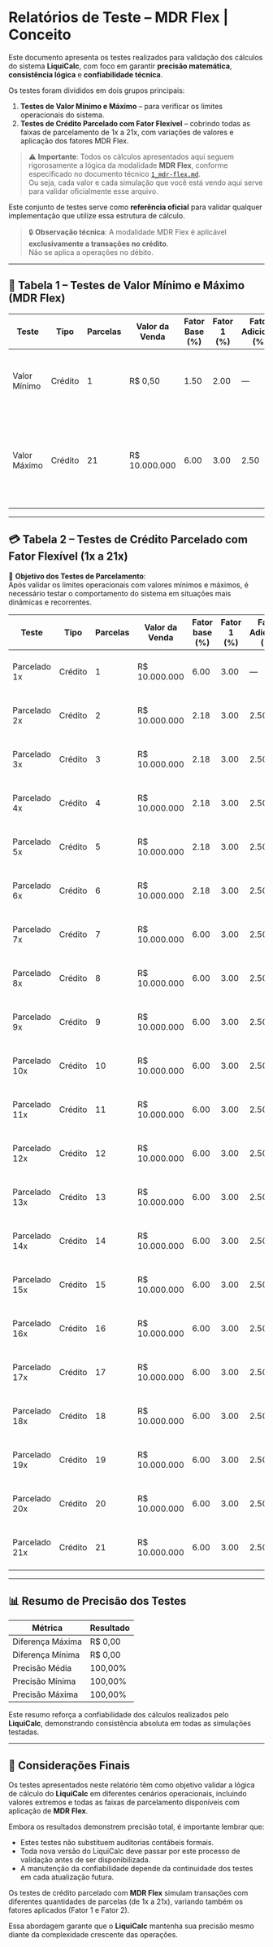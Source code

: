 # Relatórios de Teste – MDR Flex | Conceito

Este documento apresenta os testes realizados para validação dos cálculos do sistema **LiquiCalc**, com foco em garantir **precisão matemática**, **consistência lógica** e **confiabilidade técnica**.  

Os testes foram divididos em dois grupos principais:

1. **Testes de Valor Mínimo e Máximo** – para verificar os limites operacionais do sistema.  
2. **Testes de Crédito Parcelado com Fator Flexível** – cobrindo todas as faixas de parcelamento de 1x a 21x, com variações de valores e aplicação dos fatores MDR Flex.  

> ⚠️ **Importante**: Todos os cálculos apresentados aqui seguem rigorosamente a lógica da modalidade **MDR Flex**, conforme especificado no documento técnico [`1_mdr-flex.md`](https://github.com/vinyalme/LiquiCalc/blob/main/0_conceitos/1_mdr-flex.md).  
> Ou seja, cada valor e cada simulação que você está vendo aqui serve para validar oficialmente esse arquivo.  

Este conjunto de testes serve como **referência oficial** para validar qualquer implementação que utilize essa estrutura de cálculo.  

> 🔒 **Observação técnica**: A modalidade MDR Flex é aplicável **exclusivamente a transações no crédito**.  
> Não se aplica a operações no débito.  

---

## 🧾 Tabela 1 – Testes de Valor Mínimo e Máximo (MDR Flex)

| Teste         | Tipo    | Parcelas | Valor da Venda | Fator Base (%) | Fator 1 (%) | Fator Adicional (%) | Fator Total (%) | 🧮 Valor Retido (Taxa)                                                                 | 🧮 Valor Líquido | ✅ Verificação                                    | Diferença | Precisão |
|---------------|---------|----------|----------------|----------------|-------------|----------------------|------------------|----------------------------------------------------------------------------------------|------------------|--------------------------------------------------|-----------|----------|
| Valor Mínimo  | Crédito | 1        | R$ 0,50        | 1.50           | 2.00        | —                    | 3.50             | R$ 0,50 × (1.50% + 2.00%) = R$ 0,50 × 3.50% = R$ 0,0175 ≈ R$ 0,02                      | R$ 0,48          | ✅ R$ 0,48 + R$ 0,02 = R$ 0,50                     | R$ 0,00   | 100,00%  |
| Valor Máximo  | Crédito | 21       | R$ 10.000.000  | 6.00           | 3.00        | 2.50                 | 59.00            | R$ 10.000.000 × (6.00% + 3.00% + 20×2.50%) = R$ 10.000.000 × 59.00% = R$ 5.900.000,00 | R$ 4.100.000,00  | ✅ R$ 4.100.000,00 + R$ 5.900.000,00 = R$ 10.000.000 | R$ 0,00   | 100,00%  |

---

## 💳 Tabela 2 – Testes de Crédito Parcelado com Fator Flexível (1x a 21x)

📌 **Objetivo dos Testes de Parcelamento**:  
Após validar os limites operacionais com valores mínimos e máximos, é necessário testar o comportamento do sistema em situações mais dinâmicas e recorrentes.  

| Teste          | Tipo    | Parcelas | Valor da Venda | Fator base (%) | Fator 1 (%) | Fator Adicional (%) | Cálculo Taxa                            | Total Taxa (%) | 🧮 Valor Retido (Taxa) | 🧮 Valor Líquido | ✅ Verificação                         | Diferença | Precisão |
|----------------|---------|----------|----------------|----------------|-------------|----------------------|-----------------------------------------|----------------|------------------------|------------------|---------------------------------------|-----------|----------|
| Parcelado 1x   | Crédito | 1        | R$ 10.000.000  | 6.00           | 3.00        | —                    | 6.00% + 3.00%                           | 9.00%          | R$ 900,000.00          | R$ 9,100,000.00  | ✅ R$ 9,100,000 + R$ 900,000           | R$ 0,00   | 100,00%  |
| Parcelado 2x   | Crédito | 2        | R$ 10.000.000  | 2.18           | 3.00        | 2.50                 | 2.18% + 3.00% + 1×2.50%                 | 7.68%          | R$ 768,000.00          | R$ 9,232,000.00  | ✅ R$ 9,232,000 + R$ 768,000           | R$ 0,00   | 100,00%  |
| Parcelado 3x   | Crédito | 3        | R$ 10.000.000  | 2.18           | 3.00        | 2.50                 | 2.18% + 3.00% + 2×2.50%                 | 10.18%         | R$ 1,018,000.00        | R$ 8,982,000.00  | ✅ R$ 8,982,000 + R$ 1,018,000         | R$ 0,00   | 100,00%  |
| Parcelado 4x   | Crédito | 4        | R$ 10.000.000  | 2.18           | 3.00        | 2.50                 | 2.18% + 3.00% + 3×2.50%                 | 12.68%         | R$ 1,268,000.00        | R$ 8,732,000.00  | ✅ R$ 8,732,000 + R$ 1,268,000         | R$ 0,00   | 100,00%  |
| Parcelado 5x   | Crédito | 5        | R$ 10.000.000  | 2.18           | 3.00        | 2.50                 | 2.18% + 3.00% + 4×2.50%                 | 15.18%         | R$ 1,518,000.00        | R$ 8,482,000.00  | ✅ R$ 8,482,000 + R$ 1,518,000         | R$ 0,00   | 100,00%  |
| Parcelado 6x   | Crédito | 6        | R$ 10.000.000  | 2.18           | 3.00        | 2.50                 | 2.18% + 3.00% + 5×2.50%                 | 17.68%         | R$ 1,768,000.00        | R$ 8,232,000.00  | ✅ R$ 8,232,000 + R$ 1,768,000         | R$ 0,00   | 100,00%  |
| Parcelado 7x   | Crédito | 7        | R$ 10.000.000  | 6.00           | 3.00        | 2.50                 | 6.00% + 3.00% + 6×2.50%                 | 24.00%         | R$ 2,400,000.00        | R$ 7,600,000.00  | ✅ R$ 7,600,000 + R$ 2,400,000         | R$ 0,00   | 100,00%  |
| Parcelado 8x   | Crédito | 8        | R$ 10.000.000  | 6.00           | 3.00        | 2.50                 | 6.00% + 3.00% + 7×2.50%                 | 26.50%         | R$ 2,650,000.00        | R$ 7,350,000.00  | ✅ R$ 7,350,000 + R$ 2,650,000         | R$ 0,00   | 100,00%  |
| Parcelado 9x   | Crédito | 9        | R$ 10.000.000  | 6.00           | 3.00        | 2.50                 | 6.00% + 3.00% + 8×2.50%                 | 29.00%         | R$ 2,900,000.00        | R$ 7,100,000.00  | ✅ R$ 7,100,000 + R$ 2,900,000         | R$ 0,00   | 100,00%  |
| Parcelado 10x  | Crédito | 10       | R$ 10.000.000  | 6.00           | 3.00        | 2.50                 | 6.00% + 3.00% + 9×2.50%                 | 31.50%         | R$ 3,150,000.00        | R$ 6,850,000.00  | ✅ R$ 6,850,000 + R$ 3,150,000         | R$ 0,00   | 100,00%  |
| Parcelado 11x  | Crédito | 11       | R$ 10.000.000  | 6.00           | 3.00        | 2.50                 | 6.00% + 3.00% + 10×2.50%                | 34.00%         | R$ 3,400,000.00        | R$ 6,600,000.00  | ✅ R$ 6,600,000 + R$ 3,400,000         | R$ 0,00   | 100,00%  |
| Parcelado 12x  | Crédito | 12       | R$ 10.000.000  | 6.00           | 3.00        | 2.50                 | 6.00% + 3.00% + 11×2.50%                | 36.50%         | R$ 3,650,000.00        | R$ 6,350,000.00  | ✅ R$ 6,350,000 + R$ 3,650,000         | R$ 0,00   | 100,00%  |
| Parcelado 13x  | Crédito | 13       | R$ 10.000.000  | 6.00           | 3.00        | 2.50                 | 6.00% + 3.00% + 12×2.50%                | 39.00%         | R$ 3,900,000.00        | R$ 6,100,000.00  | ✅ R$ 6,100,000 + R$ 3,900,000         | R$ 0,00   | 100,00%  |
| Parcelado 14x  | Crédito | 14       | R$ 10.000.000  | 6.00           | 3.00        | 2.50                 | 6.00% + 3.00% + 13×2.50%                | 41.50%         | R$ 4,150,000.00        | R$ 5,850,000.00  | ✅ R$ 5,850,000 + R$ 4,150,000         | R$ 0,00   | 100,00%  |
| Parcelado 15x  | Crédito | 15       | R$ 10.000.000  | 6.00           | 3.00        | 2.50                 | 6.00% + 3.00% + 14×2.50%                | 44.00%         | R$ 4,400,000.00        | R$ 5,600,000.00  | ✅ R$ 5,600,000 + R$ 4,400,000         | R$ 0,00   | 100,00%  |
| Parcelado 16x  | Crédito | 16       | R$ 10.000.000  | 6.00           | 3.00        | 2.50                 | 6.00% + 3.00% + 15×2.50%                | 46.50%         | R$ 4,650,000.00        | R$ 5,350,000.00  | ✅ R$ 5,350,000 + R$ 4,650,000         | R$ 0,00   | 100,00%  |
| Parcelado 17x  | Crédito | 17       | R$ 10.000.000  | 6.00           | 3.00        | 2.50                 | 6.00% + 3.00% + 16×2.50%                | 49.00%         | R$ 4,900,000.00        | R$ 5,100,000.00  | ✅ R$ 5,100,000 + R$ 4,900,000         | R$ 0,00   | 100,00%  |
| Parcelado 18x  | Crédito | 18       | R$ 10.000.000  | 6.00           | 3.00        | 2.50                 | 6.00% + 3.00% + 17×2.50%                | 51.50%         | R$ 5,150,000.00        | R$ 4,850,000.00  | ✅ R$ 4,850,000 + R$ 5,150,000         | R$ 0,00   | 100,00%  |
| Parcelado 19x  | Crédito | 19       | R$ 10.000.000  | 6.00           | 3.00        | 2.50                 | 6.00% + 3.00% + 18×2.50%                | 54.00%         | R$ 5,400,000.00        | R$ 4,600,000.00  | ✅ R$ 4,600,000 + R$ 5,400,000         | R$ 0,00   | 100,00%  |
| Parcelado 20x  | Crédito | 20       | R$ 10.000.000  | 6.00           | 3.00        | 2.50                 | 6.00% + 3.00% + 19×2.50%                | 56.50%         | R$ 5,650,000.00        | R$ 4,350,000.00  | ✅ R$ 4,350,000 + R$ 5,650,000         | R$ 0,00   | 100,00%  |
| Parcelado 21x  | Crédito | 21       | R$ 10.000.000  | 6.00           | 3.00        | 2.50                 | 6.00% + 3.00% + 20×2.50%                | 59.00%         | R$ 5,900,000.00        | R$ 4,100,000.00  | ✅ R$ 4,100,000 + R$ 5,900,000         | R$ 0,00   | 100,00%  |

---

## 📊 Resumo de Precisão dos Testes

| Métrica             | Resultado |
|---------------------|-----------|
| Diferença Máxima    | R$ 0,00   |
| Diferença Mínima    | R$ 0,00   |
| Precisão Média      | 100,00%   |
| Precisão Mínima     | 100,00%   |
| Precisão Máxima     | 100,00%   |

Este resumo reforça a confiabilidade dos cálculos realizados pelo **LiquiCalc**, demonstrando consistência absoluta em todas as simulações testadas.  

---

## 📝 Considerações Finais  

Os testes apresentados neste relatório têm como objetivo validar a lógica de cálculo do **LiquiCalc** em diferentes cenários operacionais, incluindo valores extremos e todas as faixas de parcelamento disponíveis com aplicação de **MDR Flex**.  

Embora os resultados demonstrem precisão total, é importante lembrar que:  

- Estes testes não substituem auditorias contábeis formais.  
- Toda nova versão do LiquiCalc deve passar por este processo de validação antes de ser disponibilizada.  
- A manutenção da confiabilidade depende da continuidade dos testes em cada atualização futura.  

Os testes de crédito parcelado com **MDR Flex** simulam transações com diferentes quantidades de parcelas (de 1x a 21x), variando também os fatores aplicados (Fator 1 e Fator 2).  

Essa abordagem garante que o **LiquiCalc** mantenha sua precisão mesmo diante da complexidade crescente das operações.
